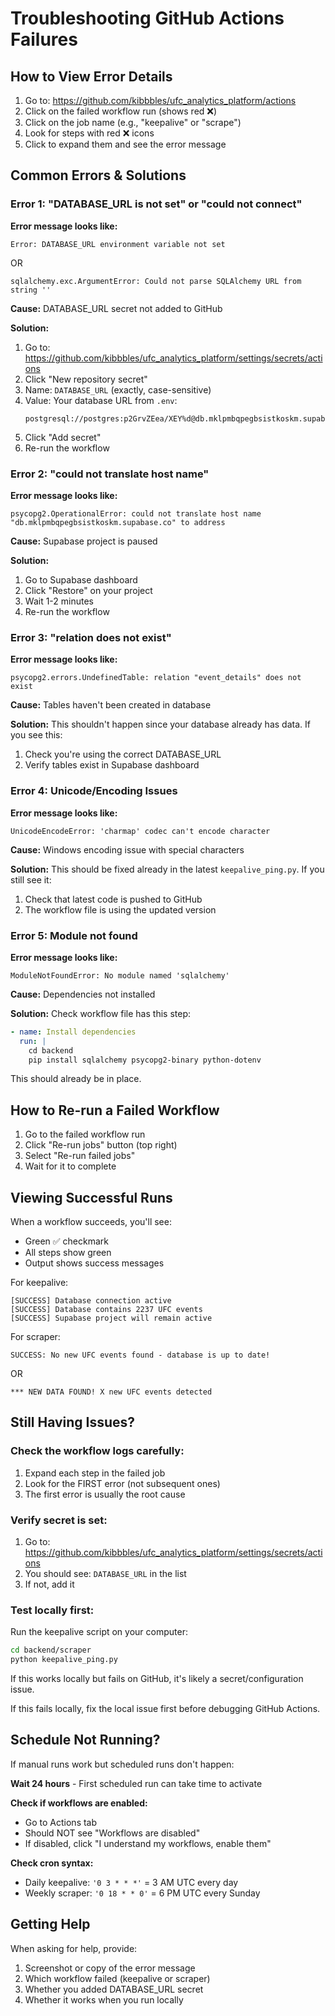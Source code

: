 # Troubleshooting GitHub Actions Failures

## How to View Error Details

1. Go to: https://github.com/kibbbles/ufc_analytics_platform/actions
2. Click on the failed workflow run (shows red ❌)
3. Click on the job name (e.g., "keepalive" or "scrape")
4. Look for steps with red ❌ icons
5. Click to expand them and see the error message

## Common Errors & Solutions

### Error 1: "DATABASE_URL is not set" or "could not connect"

**Error message looks like:**
```
Error: DATABASE_URL environment variable not set
```
OR
```
sqlalchemy.exc.ArgumentError: Could not parse SQLAlchemy URL from string ''
```

**Cause:** DATABASE_URL secret not added to GitHub

**Solution:**
1. Go to: https://github.com/kibbbles/ufc_analytics_platform/settings/secrets/actions
2. Click "New repository secret"
3. Name: `DATABASE_URL` (exactly, case-sensitive)
4. Value: Your database URL from `.env`:
   ```
   postgresql://postgres:p2GrvZEea/XEY%d@db.mklpmbqpegbsistkoskm.supabase.co:5432/postgres
   ```
5. Click "Add secret"
6. Re-run the workflow

### Error 2: "could not translate host name"

**Error message looks like:**
```
psycopg2.OperationalError: could not translate host name "db.mklpmbqpegbsistkoskm.supabase.co" to address
```

**Cause:** Supabase project is paused

**Solution:**
1. Go to Supabase dashboard
2. Click "Restore" on your project
3. Wait 1-2 minutes
4. Re-run the workflow

### Error 3: "relation does not exist"

**Error message looks like:**
```
psycopg2.errors.UndefinedTable: relation "event_details" does not exist
```

**Cause:** Tables haven't been created in database

**Solution:**
This shouldn't happen since your database already has data. If you see this:
1. Check you're using the correct DATABASE_URL
2. Verify tables exist in Supabase dashboard

### Error 4: Unicode/Encoding Issues

**Error message looks like:**
```
UnicodeEncodeError: 'charmap' codec can't encode character
```

**Cause:** Windows encoding issue with special characters

**Solution:**
This should be fixed already in the latest `keepalive_ping.py`. If you still see it:
1. Check that latest code is pushed to GitHub
2. The workflow file is using the updated version

### Error 5: Module not found

**Error message looks like:**
```
ModuleNotFoundError: No module named 'sqlalchemy'
```

**Cause:** Dependencies not installed

**Solution:**
Check workflow file has this step:
```yaml
- name: Install dependencies
  run: |
    cd backend
    pip install sqlalchemy psycopg2-binary python-dotenv
```

This should already be in place.

## How to Re-run a Failed Workflow

1. Go to the failed workflow run
2. Click "Re-run jobs" button (top right)
3. Select "Re-run failed jobs"
4. Wait for it to complete

## Viewing Successful Runs

When a workflow succeeds, you'll see:
- Green ✅ checkmark
- All steps show green
- Output shows success messages

For keepalive:
```
[SUCCESS] Database connection active
[SUCCESS] Database contains 2237 UFC events
[SUCCESS] Supabase project will remain active
```

For scraper:
```
SUCCESS: No new UFC events found - database is up to date!
```
OR
```
*** NEW DATA FOUND! X new UFC events detected
```

## Still Having Issues?

### Check the workflow logs carefully:

1. Expand each step in the failed job
2. Look for the FIRST error (not subsequent ones)
3. The first error is usually the root cause

### Verify secret is set:

1. Go to: https://github.com/kibbbles/ufc_analytics_platform/settings/secrets/actions
2. You should see: `DATABASE_URL` in the list
3. If not, add it

### Test locally first:

Run the keepalive script on your computer:
```bash
cd backend/scraper
python keepalive_ping.py
```

If this works locally but fails on GitHub, it's likely a secret/configuration issue.

If this fails locally, fix the local issue first before debugging GitHub Actions.

## Schedule Not Running?

If manual runs work but scheduled runs don't happen:

**Wait 24 hours** - First scheduled run can take time to activate

**Check if workflows are enabled:**
- Go to Actions tab
- Should NOT see "Workflows are disabled"
- If disabled, click "I understand my workflows, enable them"

**Check cron syntax:**
- Daily keepalive: `'0 3 * * *'` = 3 AM UTC every day
- Weekly scraper: `'0 18 * * 0'` = 6 PM UTC every Sunday

## Getting Help

When asking for help, provide:
1. Screenshot or copy of the error message
2. Which workflow failed (keepalive or scraper)
3. Whether you added DATABASE_URL secret
4. Whether it works when you run locally
